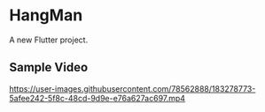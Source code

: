 # HangMan

A new Flutter project.

## Sample Video

https://user-images.githubusercontent.com/78562888/183278773-5afee242-5f8c-48cd-9d9e-e76a627ac697.mp4


